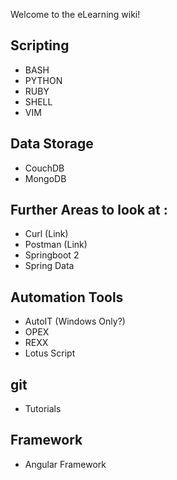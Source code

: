 Welcome to the eLearning wiki!
## Scripting
* BASH
* PYTHON
* RUBY
* SHELL
* VIM

## Data Storage
* CouchDB
* MongoDB

## Further Areas to look at : 
* Curl (Link)
* Postman (Link)
* Springboot 2
* Spring Data


## Automation Tools
* AutoIT (Windows Only?)
* OPEX
* REXX
* Lotus Script

## git
* Tutorials


## Framework
* Angular Framework

